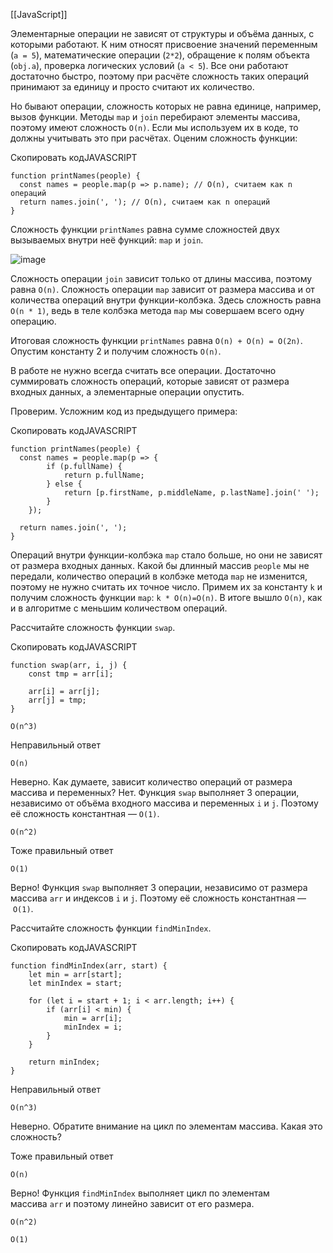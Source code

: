 [[JavaScript]]

Элементарные операции не зависят от структуры и объёма данных, с которыми работают. К ним относят присвоение значений переменным (`a = 5`), математические операции (`2*2`), обращение к полям объекта (`obj.a`), проверка логических условий (`a < 5`). Все они работают достаточно быстро, поэтому при расчёте сложность таких операций принимают за единицу и просто считают их количество.

Но бывают операции, сложность которых не равна единице, например, вызов функции. Методы `map` и `join` перебирают элементы массива, поэтому имеют сложность `О(n)`. Если мы используем их в коде, то должны учитывать это при расчётах. Оценим сложность функции:

Скопировать кодJAVASCRIPT

```
function printNames(people) {
  const names = people.map(p => p.name); // О(n), считаем как n операций
  return names.join(', '); // О(n), считаем как n операций
} 
```

Сложность функции `printNames` равна сумме сложностей двух вызываемых внутри неё функций: `map` и `join`.

![image](https://pictures.s3.yandex.net/resources/S15_1_1605882954.png)

Сложность операции `join` зависит только от длины массива, поэтому равна `О(n)`. Сложность операции `map` зависит от размера массива и от количества операций внутри функции-колбэка. Здесь сложность равна `О(n * 1)`, ведь в теле колбэка метода `map` мы совершаем всего одну операцию.

Итоговая сложность функции `printNames` равна `О(n) + О(n) = О(2n)`. Опустим константу 2 и получим сложность `О(n)`.

В работе не нужно всегда считать все операции. Достаточно суммировать сложность операций, которые зависят от размера входных данных, а элементарные операции опустить.

Проверим. Усложним код из предыдущего примера:

Скопировать кодJAVASCRIPT

```
function printNames(people) {
  const names = people.map(p => {
        if (p.fullName) {
            return p.fullName;
        } else {
            return [p.firstName, p.middleName, p.lastName].join(' ');
        }
    });

  return names.join(', ');
} 
```

Операций внутри функции-колбэка `map` стало больше, но они не зависят от размера входных данных. Какой бы длинный массив `people` мы не передали, количество операций в колбэке метода `map` не изменится, поэтому не нужно считать их точное число. Примем их за константу `k` и получим сложность функции `map`: `k * О(n)=О(n)`. В итоге вышло `О(n)`, как и в алгоритме с меньшим количеством операций.

Рассчитайте сложность функции `swap`.

Скопировать кодJAVASCRIPT

```
function swap(arr, i, j) {
    const tmp = arr[i];
    
    arr[i] = arr[j];
    arr[j] = tmp;
} 
```

`О(n^3)`

Неправильный ответ

`О(n)`

Неверно. Как думаете, зависит количество операций от размера массива и переменных? Нет. Функция `swap` выполняет 3 операции, независимо от объёма входного массива и переменных `i` и `j`. Поэтому её сложность константная –– `О(1)`.

`О(n^2)`

Тоже правильный ответ

`О(1)`

Верно! Функция `swap` выполняет 3 операции, независимо от размера массива `arr` и индексов `i` и `j`. Поэтому её сложность константная –– `O(1)`.

Рассчитайте сложность функции `findMinIndex`.

Скопировать кодJAVASCRIPT

```
function findMinIndex(arr, start) {
    let min = arr[start];
    let minIndex = start;

    for (let i = start + 1; i < arr.length; i++) {
        if (arr[i] < min) {
            min = arr[i];
            minIndex = i;
        }
    }

    return minIndex;
} 
```

Неправильный ответ

`О(n^3)`

Неверно. Обратите внимание на цикл по элементам массива. Какая это сложность?

Тоже правильный ответ

`О(n)`

Верно! Функция `findMinIndex` выполняет цикл по элементам массива `arr` и поэтому линейно зависит от его размера.

`О(n^2)`

`О(1)`